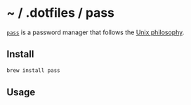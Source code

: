 # ~ / .dotfiles / pass

[`pass`](https://www.passwordstore.org/) is a password manager that follows the
[Unix philosophy](https://en.wikipedia.org/wiki/Unix_philosophy).

## Install

```sh
brew install pass
```

## Usage
